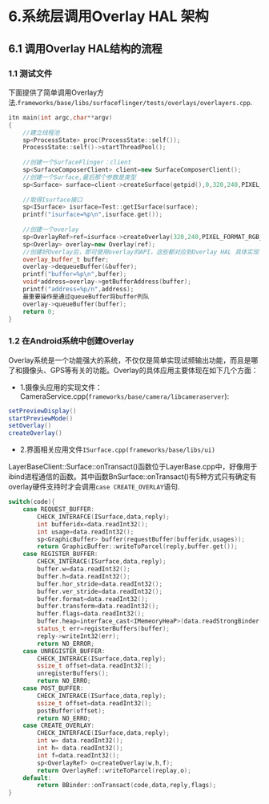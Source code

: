 # 6.系统层调用Overlay HAL 架构
## 6.1 调用Overlay HAL结构的流程
### 1.1 测试文件
下面提供了简单调用Overlay方法.`frameworks/base/libs/surfaceflinger/tests/overlays/overlayers.cpp`.

```cpp
itn main(int argc,char**argv)
{
	//建立线程池
	sp<ProcessState> proc(ProcessState::self());
	ProcessState::self()->startThreadPool();
	
	//创建一个SurfaceFlinger：client
	sp<SurfaceComposerClient> client=new SurfaceComposerClient();
	//创建一个Surface,最后那个参数是类型
	sp<Surface> surface=client->createSurface(getpid(),0,320,240,PIXEL_FORAMT_UNKNOWN,ISurfaceComposer::ePushBuffers);
	
	//取得Isurface接口
	sp<ISurface> isurface=Test::getISurface(surface);
	printf("isurface=%p\n",isurface.get());
	
	//创建一个overlay
	sp<OverlayRef>ref=isurface->createOverlay(320,240,PIXEL_FORMAT_RGB_565);
	sp<Overlay> overlay=new Overlay(ref);
	//创建好Overlay后，即可使用overlay的API，这些都对应到Overlay HAL 具体实现
	overlay_buffer_t buffer;
	overlay->dequeueBuffer(&buffer);
	printf("buffer=%p\n",buffer);
	void*address=overlay->getBufferAddress(buffer);
	printf("address=%p/n",address);
	最重要操作是通过queueBuffer将buffer列队
	overlay->queueBuffer(buffer);
	return 0;
}
```

### 1.2 在Android系统中创建Overlay
Overlay系统是一个功能强大的系统，不仅仅是简单实现试频输出功能，而且是哪了和摄像头、GPS等有关的功能。Overlay的具体应用主要体现在如下几个方面：

* 1.摄像头应用的实现文件：CameraService.cpp(`frameworks/base/camera/libcameraserver`):

```java
setPreviewDisplay()
startPreviewMode()
setOverlay()
createOverlay()
```

* 2.界面相关应用文件`ISurface.cpp(frameworks/base/libs/ui)`

LayerBaseClient::Surface::onTransact()函数位于LayerBase.cpp中，好像用于ibind进程通信的函数。其中函数BnSurface::onTransact()有5种方式只有确定有overlay硬件支持时才会调用`case CREATE_OVERLAY`语句.

```cpp
switch(code){
	case REQUEST_BUFFER:
		CHECK_INTERAFCE(ISurface,data,reply);
		int bufferidx=data.readInt32();
		int usage=data.readInt32();
		sp<GraphicBuffer> buffer(requestBuffer(bufferidx,usages));
		return GraphicBuffer::writeToParcel(reply,buffer.get());
	case REGISTER_BUFFER:
		CHECK_INTERACE(ISurface,data,reply);
		buffer.w=data.readInt32();
		buffer.h=data.readInt32();
		buffer.hor_stride=data.readInt32();
		buffer.ver_stride=data.readInt32();
		buffer.format=data.readInt32();
		buffer.transform=data.readInt32();
		buffer.flags=data.readInt32();
		buffer.heap=interface_cast<IMemeoryHeaP>(data.readStrongBinder());
		status_t err=registerBuffers(buffer);
		reply->writeInt32(err);
		return NO_ERROR;
	case UNREGISTER_BUFFER:
		CHECK_INTERACE(ISurface,data,reply);
		ssize_t offset=data.readInt32();
		unregisterBuffers();
		return NO_ERRO;
	case POST_BUFFER:
		CHECK_INTERACE(ISurface,data,reply);
		ssize_t offset=data.readInt32();
		postBuffer(offset);
		return NO_ERRO;
	case CREATE_OVERLAY:
		CHECK_INTERFACE(ISurface,data,reply);
		int w= data.readInt32();
		int h= data.readInt32();
		int f=data.readInt32();
		sp<OverlayRef> o=createOverlay(w,h,f);
		return OverlayRef::writeToParcel(replay,o);
	default:
		return BBinder::onTransact(code,data,reply,flags);
}
```